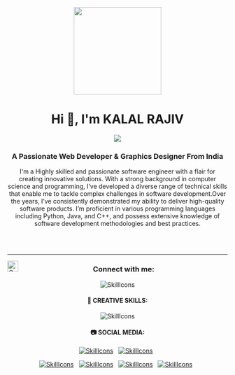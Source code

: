 <!--
**rohan-shaw/rohan-shaw** is a ✨ _special_ ✨ repository because its `README.md` (this file) appears on your GitHub profile.

Here are some ideas to get you started:

- 🔭 I’m currently working on ...
- 🌱 I’m currently learning ...
- 👯 I’m looking to collaborate on ...
- 🤔 I’m looking for help with ...
- 💬 Ask me about ...
- 📫 How to reach me: ...
- 😄 Pronouns: ...
- ⚡ Fun fact: ...
-->
<div id="header" align="center">
  <img src="https://media.giphy.com/media/SHjOSDkKZ18qOHA5B5/giphy.gif" width="200"/>
  <div id="badges">

<h1 align="center">Hi 👋, I'm KALAL RAJIV</h1>
<img src="https://user-images.githubusercontent.com/74038190/212284100-561aa473-3905-4a80-b561-0d28506553ee.gif"/>
<h3 align="center">A Passionate Web Developer & Graphics Designer From India</h3>

<p text-align: justify; text-justify: inter-word;>
  I'm a Highly skilled and passionate software engineer with a flair for creating innovative solutions. With a strong background in computer science and programming, I’ve developed a diverse range of technical skills that enable me to tackle complex challenges in software development.Over the years, I’ve consistently demonstrated my ability to deliver high-quality software products. I’m proficient in various programming languages including Python, Java, and C++, and possess extensive knowledge of software development methodologies and best practices. 
</p>
<br></br>
<hr/>
<img align="left" alt="Coding" width="25" src="https://user-images.githubusercontent.com/74038190/235294016-6556559a-ed58-4ca6-a4c9-c307cbe0b6b7.gif">
<h3> Connect with me:</h3>
<p align="left">

![SkillIcons](https://skillicons.dev/icons?i=html,css,js,nodejs,py,tailwind,vue,mongodb,docker,aws,gcp,azure,react,flutter,androidstudio,cpp,c,angular,bootstrap,firebase,flutter,git,github,kotlin,mysql,nodejs,npm,react,wordpress,visualstudio,vscode)<br/>

<div>
  <h4>🎨 CREATIVE SKILLS:</h4>
</div>

![SkillIcons](https://skillicons.dev/icons?i=figma,ae,blender,ai,ps,pr,xd,svg)<br/>

<div>
  <h4>📷 SOCIAL MEDIA:</h4>
</div>

[![SkillIcons](https://skillicons.dev/icons?i=instagram)](https://www.instagram.com/kalalrajiv0169/)&nbsp;&nbsp; 
[![SkillIcons](https://skillicons.dev/icons?i=linkedin)](https://in.linkedin.com/in/kalal-rajiv-8610b3262/)&nbsp;&nbsp; 
<!--[![SkillIcons](https://skillicons.dev/icons?i=stackoverflow)](https://stackoverflow.com/users/22868652/krish-satasiya)&nbsp;&nbsp;-->
[![SkillIcons](https://skillicons.dev/icons?i=twitter)](https://x.com/kalalrajiv0169)&nbsp;&nbsp; 
[![SkillIcons](https://skillicons.dev/icons?i=discord)]()&nbsp;&nbsp; 
[![SkillIcons](https://skillicons.dev/icons?i=figma)](https://www.figma.com/@rk50)&nbsp;&nbsp; 
[![SkillIcons](https://skillicons.dev/icons?i=gmail)](mailto:rajivkalal7600@gmail.com
)&nbsp;&nbsp; 

<!-- for update : https://github.com/tandpfun/skill-icons -->  

<!---
Henilshah01/Henilshah01 is a ✨ special ✨ repository because its `README.md` (this file) appears on your GitHub profile.
You can click the Preview link to take a look at your changes.
--->

